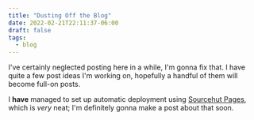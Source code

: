 ```yaml
---
title: "Dusting Off the Blog"
date: 2022-02-21T22:11:37-06:00
draft: false
tags:
  - blog
---
```


I've certainly neglected posting here in a while, I'm gonna fix that. 
I have quite a few post ideas I'm working on, hopefully a handful of them will become full-on posts.

I **have** managed to set up automatic deployment using [Sourcehut Pages](https://srht.site/), which is *very* neat; I'm definitely gonna make a post about that soon.
